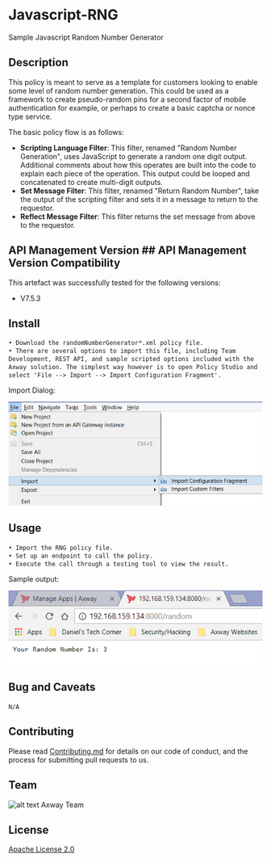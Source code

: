 # Javascript-RNG
Sample Javascript Random Number Generator

## Description

This policy is meant to serve as a template for customers looking to enable some level of random number generation. This could be used as a framework to create pseudo-random pins for a second factor of mobile authentication for example, or perhaps to create a basic captcha or nonce type service.

The basic policy flow is as follows:

- **Scripting Language Filter**: This filter, renamed "Random Number Generation", uses JavaScript to generate a random one digit output. Additional comments about how this operates are built into the code to explain each piece of the operation. This output could be looped and concatenated to create multi-digit outputs.
- **Set Message Filter**: This filter, renamed "Return Random Number", take the output of the scripting filter and sets it in a message to return to the requestor.
- **Reflect Message Filter**: This filter returns the set message from above to the requestor.


## API Management Version ## API Management Version Compatibility
This artefact was successfully tested for the following versions:
- V7.5.3


## Install

```
• Download the randomNumberGenerator*.xml policy file.
• There are several options to import this file, including Team Development, REST API, and sample scripted options included with the Axway solution. The simplest way however is to open Policy Studio and select 'File --> Import --> Import Configuration Fragment'.
```

Import Dialog:

![alt text](https://github.com/Axway-API-Management-Plus/Random_Number_Generation/blob/master/example/src/importFrag.png "Import Fragment")

## Usage

```
• Import the RNG policy file.
• Set up an endpoint to call the policy.
• Execute the call through a testing tool to view the result.
```

Sample output:

![alt text](https://github.com/Axway-API-Management-Plus/Random_Number_Generation/blob/master/example/src/sampleOutput.png "Sample Output")

## Bug and Caveats

```
N/A
```

## Contributing

Please read [Contributing.md](https://github.com/Axway-API-Management/Common/blob/master/Contributing.md) for details on our code of conduct, and the process for submitting pull requests to us.


## Team

![alt text][Axwaylogo] Axway Team

[Axwaylogo]: https://github.com/Axway-API-Management/Common/blob/master/img/AxwayLogoSmall.png  "Axway logo"


## License
[Apache License 2.0](/LICENSE)
